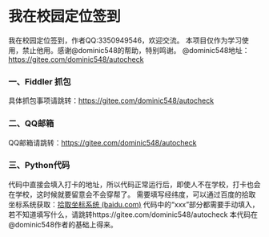 # 我在校园定位签到

我在校园定位签到，作者QQ:3350949546，欢迎交流。 本项目仅作为学习使用，禁止他用。感谢@dominic548的帮助，特别鸣谢。
@dominic548地址：https://gitee.com/dominic548/autocheck

### 一、Fiddler 抓包
具体抓包事项请跳转：https://gitee.com/dominic548/autocheck
### 二、QQ邮箱
QQ邮箱请跳转：https://gitee.com/dominic548/autocheck
### 三、Python代码
代码中直接会填入打卡的地址，所以代码正常运行后，即使人不在学校，打卡也会在学校，这时候就要留意会不会穿帮了。
需要填写经纬度，可以通过百度的拾取坐标系统获取：[拾取坐标系统 (baidu.com)](https://api.map.baidu.com/lbsapi/getpoint/index.html)
代码中的“xxx”部分都需要手动填入，若不知道填写什么，请跳转https://gitee.com/dominic548/autocheck
本代码在@dominic548作者的基础上得来。


